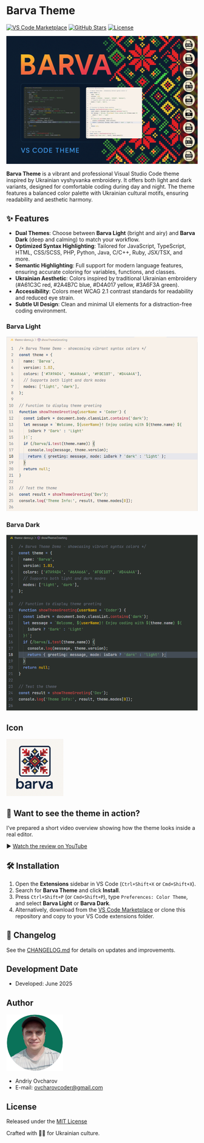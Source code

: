 # Barva Theme

[![VS Code Marketplace](https://img.shields.io/visual-studio-marketplace/v/ovcharovcoder.barva-theme?color=blue)](https://marketplace.visualstudio.com/items?itemName=ovcharovcoder.barva-theme)
[![GitHub Stars](https://img.shields.io/github/stars/ovcharovcoder/barva-theme?color=yellow)](https://github.com/ovcharovcoder/barva-theme)
[![License](https://img.shields.io/github/license/ovcharovcoder/barva-theme?color=green)](https://raw.githubusercontent.com/ovcharovcoder/barva-theme/main/LICENSE)

![Barva Theme Banner](https://raw.githubusercontent.com/ovcharovcoder/barva-theme/main/images/barva-theme-banner.png)

**Barva Theme** is a vibrant and professional Visual Studio Code theme inspired by Ukrainian vyshyvanka embroidery. It offers both light and dark variants, designed for comfortable coding during day and night. The theme features a balanced color palette with Ukrainian cultural motifs, ensuring readability and aesthetic harmony.

## ✨ Features

- **Dual Themes**: Choose between **Barva Light** (bright and airy) and **Barva Dark** (deep and calming) to match your workflow.
- **Optimized Syntax Highlighting**: Tailored for JavaScript, TypeScript, HTML, CSS/SCSS, PHP, Python, Java, C/C++, Ruby, JSX/TSX, and more.
- **Semantic Highlighting**: Full support for modern language features, ensuring accurate coloring for variables, functions, and classes.
- **Ukrainian Aesthetic**: Colors inspired by traditional Ukrainian embroidery (#A61C3C red, #2A4B7C blue, #D4A017 yellow, #3A6F3A green).
- **Accessibility**: Colors meet WCAG 2.1 contrast standards for readability and reduced eye strain.
- **Subtle UI Design**: Clean and minimal UI elements for a distraction-free coding environment.

### Barva Light

![Barva Light Preview](https://raw.githubusercontent.com/ovcharovcoder/barva-theme/main/images/light-theme.png)

### Barva Dark

![Barva Dark Preview](https://raw.githubusercontent.com/ovcharovcoder/barva-theme/main/images/dark-theme.png)

## Icon
<img src="images/icon.png" width="150px" alt="img">

## 🎨 Want to see the theme in action?
I’ve prepared a short video overview showing how the theme looks inside a real editor.

▶️ [Watch the review on YouTube](https://youtu.be/Trtltz5r7WY)

## 🛠 Installation

1. Open the **Extensions** sidebar in VS Code (`Ctrl+Shift+X` or `Cmd+Shift+X`).
2. Search for **Barva Theme** and click **Install**.
3. Press `Ctrl+Shift+P` (or `Cmd+Shift+P`), type `Preferences: Color Theme`, and select **Barva Light** or **Barva Dark**.
4. Alternatively, download from the [VS Code Marketplace](https://marketplace.visualstudio.com/items?itemName=ovcharovcoder.barva-theme) or clone this repository and copy to your VS Code extensions folder.

## 📝 Changelog

See the [CHANGELOG.md](https://github.com/ovcharovcoder/barva-theme/blob/main/CHANGELOG.md) for details on updates and improvements.

## Development Date  
- Developed: June 2025


## Author
<img src="images/avatar.png" alt="Andriy Ovcharov" width="150px">

- Andriy Ovcharov
-  E-mail: ovcharovcoder@gmail.com

## License

Released under the [MIT License](https://raw.githubusercontent.com/ovcharovcoder/barva-theme/main/LICENSE)

Crafted with 💙💛 for Ukrainian culture.
